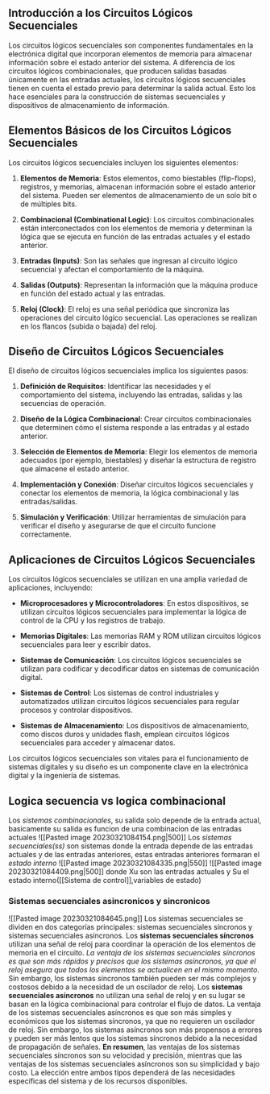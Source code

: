 
## Introducción a los Circuitos Lógicos Secuenciales

Los circuitos lógicos secuenciales son componentes fundamentales en la electrónica digital que incorporan elementos de memoria para almacenar información sobre el estado anterior del sistema. A diferencia de los circuitos lógicos combinacionales, que producen salidas basadas únicamente en las entradas actuales, los circuitos lógicos secuenciales tienen en cuenta el estado previo para determinar la salida actual. Esto los hace esenciales para la construcción de sistemas secuenciales y dispositivos de almacenamiento de información.

## Elementos Básicos de los Circuitos Lógicos Secuenciales

Los circuitos lógicos secuenciales incluyen los siguientes elementos:

1. **Elementos de Memoria**: Estos elementos, como biestables (flip-flops), registros, y memorias, almacenan información sobre el estado anterior del sistema. Pueden ser elementos de almacenamiento de un solo bit o de múltiples bits.

2. **Combinacional (Combinational Logic)**: Los circuitos combinacionales están interconectados con los elementos de memoria y determinan la lógica que se ejecuta en función de las entradas actuales y el estado anterior.

3. **Entradas (Inputs)**: Son las señales que ingresan al circuito lógico secuencial y afectan el comportamiento de la máquina.

4. **Salidas (Outputs)**: Representan la información que la máquina produce en función del estado actual y las entradas.

5. **Reloj (Clock)**: El reloj es una señal periódica que sincroniza las operaciones del circuito lógico secuencial. Las operaciones se realizan en los flancos (subida o bajada) del reloj.

## Diseño de Circuitos Lógicos Secuenciales

El diseño de circuitos lógicos secuenciales implica los siguientes pasos:

1. **Definición de Requisitos**: Identificar las necesidades y el comportamiento del sistema, incluyendo las entradas, salidas y las secuencias de operación.

2. **Diseño de la Lógica Combinacional**: Crear circuitos combinacionales que determinen cómo el sistema responde a las entradas y al estado anterior.

3. **Selección de Elementos de Memoria**: Elegir los elementos de memoria adecuados (por ejemplo, biestables) y diseñar la estructura de registro que almacene el estado anterior.

4. **Implementación y Conexión**: Diseñar circuitos lógicos secuenciales y conectar los elementos de memoria, la lógica combinacional y las entradas/salidas.

5. **Simulación y Verificación**: Utilizar herramientas de simulación para verificar el diseño y asegurarse de que el circuito funcione correctamente.

## Aplicaciones de Circuitos Lógicos Secuenciales

Los circuitos lógicos secuenciales se utilizan en una amplia variedad de aplicaciones, incluyendo:

- **Microprocesadores y Microcontroladores**: En estos dispositivos, se utilizan circuitos lógicos secuenciales para implementar la lógica de control de la CPU y los registros de trabajo.

- **Memorias Digitales**: Las memorias RAM y ROM utilizan circuitos lógicos secuenciales para leer y escribir datos.

- **Sistemas de Comunicación**: Los circuitos lógicos secuenciales se utilizan para codificar y decodificar datos en sistemas de comunicación digital.

- **Sistemas de Control**: Los sistemas de control industriales y automatizados utilizan circuitos lógicos secuenciales para regular procesos y controlar dispositivos.

- **Sistemas de Almacenamiento**: Los dispositivos de almacenamiento, como discos duros y unidades flash, emplean circuitos lógicos secuenciales para acceder y almacenar datos.

Los circuitos lógicos secuenciales son vitales para el funcionamiento de sistemas digitales y su diseño es un componente clave en la electrónica digital y la ingeniería de sistemas.


## Logica secuencia vs logica combinacional
Los *sistemas combinacionales*, su salida solo depende de la entrada actual, basicamente su salida es funcion de una combinacion de las entradas actuales
![[Pasted image 20230321084154.png|500]]
Los *sistemas secuenciales(ss)* son sistemas donde la entrada depende de las entradas actuales y de las entradas anteriores, estas entradas anteriores formaran el *estado interno*
![[Pasted image 20230321084335.png|550]]
![[Pasted image 20230321084409.png|500]]
donde Xu son las entradas actuales y Su el estado interno([[Sistema de control]],variables de estado)
### Sistemas secuenciales asincronicos y sincronicos
![[Pasted image 20230321084645.png]]
Los sistemas secuenciales se dividen en dos categorías principales: sistemas secuenciales síncronos y sistemas secuenciales asíncronos.
Los **sistemas secuenciales síncronos** utilizan una señal de reloj para coordinar la operación de los elementos de memoria en el circuito. *La ventaja de los sistemas secuenciales síncronos es que son más rápidos y precisos que los sistemas asíncronos, ya que el reloj asegura que todos los elementos se actualicen en el mismo momento*. Sin embargo, los sistemas síncronos también pueden ser más complejos y costosos debido a la necesidad de un oscilador de reloj.
Los **sistemas secuenciales asíncronos** no utilizan una señal de reloj y en su lugar se basan en la lógica combinacional para controlar el flujo de datos. La ventaja de los sistemas secuenciales asíncronos es que son más simples y económicos que los sistemas síncronos, ya que no requieren un oscilador de reloj. Sin embargo, los sistemas asíncronos son más propensos a errores y pueden ser más lentos que los sistemas síncronos debido a la necesidad de propagación de señales.
**En resumen**, las ventajas de los sistemas secuenciales síncronos son su velocidad y precisión, mientras que las ventajas de los sistemas secuenciales asíncronos son su simplicidad y bajo costo. La elección entre ambos tipos dependerá de las necesidades específicas del sistema y de los recursos disponibles.
